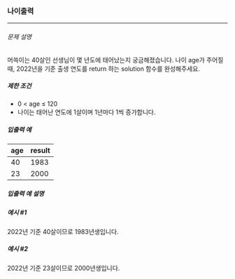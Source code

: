 ### 나이출력
***

###### 문제 설명

머쓱이는 40살인 선생님이 몇 년도에 태어났는지 궁금해졌습니다. 나이 age가 주어질 때, 2022년을 기준 출생 연도를 return 하는 solution 함수를 완성해주세요.



##### 제한 조건

- 0 < age ≤ 120
- 나이는 태어난 연도에 1살이며 1년마다 1씩 증가합니다.

##### 입출력 예

|age   | result |
| :--- | :--- |
| 40 | 1983   |
| 23   | 2000  |


##### 입출력 예 설명
##### 예시 #1
2022년 기준 40살이므로 1983년생입니다.

##### 예시 #2
2022년 기준 23살이므로 2000년생입니다.
